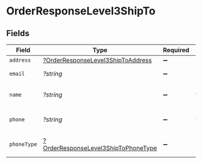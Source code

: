 # OrderResponseLevel3ShipTo


## Fields

| Field                                                                                            | Type                                                                                             | Required                                                                                         | Description                                                                                      | Example                                                                                          |
| ------------------------------------------------------------------------------------------------ | ------------------------------------------------------------------------------------------------ | ------------------------------------------------------------------------------------------------ | ------------------------------------------------------------------------------------------------ | ------------------------------------------------------------------------------------------------ |
| `address`                                                                                        | [?OrderResponseLevel3ShipToAddress](../../models/shared/OrderResponseLevel3ShipToAddress.md)     | :heavy_minus_sign:                                                                               | N/A                                                                                              |                                                                                                  |
| `email`                                                                                          | *?string*                                                                                        | :heavy_minus_sign:                                                                               | Email of the customer.                                                                           | john@acmecorp.com                                                                                |
| `name`                                                                                           | *?string*                                                                                        | :heavy_minus_sign:                                                                               | Name of the customer.                                                                            | John Doe                                                                                         |
| `phone`                                                                                          | *?string*                                                                                        | :heavy_minus_sign:                                                                               | Phone of the customer.                                                                           | 8886178190                                                                                       |
| `phoneType`                                                                                      | [?OrderResponseLevel3ShipToPhoneType](../../models/shared/OrderResponseLevel3ShipToPhoneType.md) | :heavy_minus_sign:                                                                               | Phone type of the customer.                                                                      | H                                                                                                |
